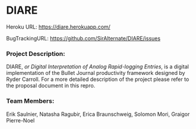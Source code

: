 # DIARE

Heroku URL: https://diare.herokuapp.com/

BugTrackingURL: https://github.com/SirAlternate/DIARE/issues


### Project Description:
DIARE, *or Digital Interpretation of Analog Rapid-logging Entries*, is a digital implementation of the Bullet Journal productivity framework designed by Ryder Carroll. For a more detailed description of the project please refer to the proposal document in this repro.


### Team Members:
Erik Saulnier,
Natasha Ragubir,
Erica Braunschweig,
Solomon Mori,
Graigor Pierre-Noel
